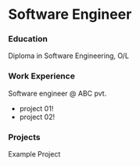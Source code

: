 # Software Engineer

### Education
Diploma in Software Engineering, O/L

### Work Experience
Software engineer @ ABC pvt.
- project 01!
- project 02!

### Projects
Example Project
